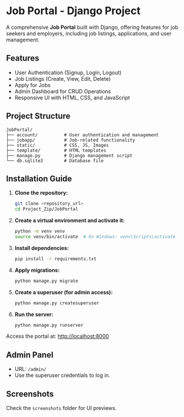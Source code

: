 # Job Portal - Django Project

A comprehensive **Job Portal** built with Django, offering features for job seekers and employers, including job listings, applications, and user management.

## Features

- User Authentication (Signup, Login, Logout)
- Job Listings (Create, View, Edit, Delete)
- Apply for Jobs
- Admin Dashboard for CRUD Operations
- Responsive UI with HTML, CSS, and JavaScript

## Project Structure

```
JobPortal/
├── account/          # User authentication and management
├── jobapp/           # Job-related functionality
├── static/           # CSS, JS, Images
├── template/         # HTML templates
├── manage.py         # Django management script
└── db.sqlite3        # Database file
```

## Installation Guide

1. **Clone the repository:**

   ```bash
   git clone <repository_url>
   cd Project_Zip/JobPortal
   ```

2. **Create a virtual environment and activate it:**

   ```bash
   python -m venv venv
   source venv/bin/activate  # On Windows: venv\Scripts\activate
   ```

3. **Install dependencies:**

   ```bash
   pip install -r requirements.txt
   ```

4. **Apply migrations:**

   ```bash
   python manage.py migrate
   ```

5. **Create a superuser (for admin access):**

   ```bash
   python manage.py createsuperuser
   ```

6. **Run the server:**

   ```bash
   python manage.py runserver
   ```

Access the portal at: [http://localhost:8000](http://localhost:8000)

## Admin Panel

- URL: `/admin/`
- Use the superuser credentials to log in.

## Screenshots
Check the `screenshots` folder for UI previews.


